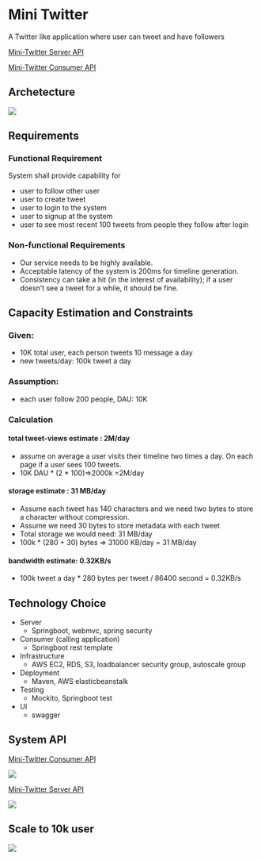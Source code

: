 # Mini Twitter

A Twitter like application where user can tweet and have followers

[Mini-Twitter Server API ](http://demoserver.kuorita.com/swagger-ui.html#!/)

[Mini-Twitter Consumer API](http://democonsumer.kuorita.com/swagger-ui.html)

## Archetecture
![](https://s3-us-west-2.amazonaws.com/donot-delete-github-image/Screen+Shot+2019-06-27+at+8.55.06+PM.png)


## Requirements
### Functional Requirement
System shall provide capability for
- user to follow other user
- user to create tweet
- user to login to the system
- user to signup at the system
- user to see most recent 100 tweets from people they follow after login

### Non-functional Requirements
- Our service needs to be highly available.
- Acceptable latency of the system is 200ms for timeline generation.
- Consistency can take a hit (in the interest of availability); if a user doesn’t see a tweet for a while, it should be fine.

## Capacity Estimation and Constraints
### Given:
- 10K total user, each person tweets 10 message a day
- new tweets/day: 100k tweet a day
### Assumption:
- each user follow 200 people, DAU: 10K
### Calculation
#### total tweet-views estimate : 2M/day 
- assume on average a user visits their timeline two times a day. On each page if a user sees 100 tweets.
- 10K DAU * (2 * 100)=>2000k =2M/day
#### storage estimate : 31 MB/day
- Assume each tweet has 140 characters and we need two bytes to store a character without compression. 
- Assume we need 30 bytes to store metadata with each tweet 
- Total storage we would need: 31 MB/day
- 100k * (280 + 30) bytes => 31000 KB/day = 31 MB/day
#### bandwidth estimate: 0.32KB/s
- 100k tweet a day * 280 bytes per tweet / 86400 second = 0.32KB/s

## Technology Choice
- Server
  - Springboot, webmvc, spring security
- Consumer (calling application)
  - Springboot rest template
- Infrastructure
  - AWS EC2, RDS, S3, loadbalancer security group, autoscale group
- Deployment
  - Maven, AWS elasticbeanstalk
- Testing
  - Mockito, Springboot test 
- UI
  - swagger


## System API
[Mini-Twitter Consumer API](http://democonsumer.kuorita.com/swagger-ui.html)

![](https://s3-us-west-2.amazonaws.com/donot-delete-github-image/Screen+Shot+2019-06-27+at+8.35.26+PM.png)

[Mini-Twitter Server API ](http://demoserver.kuorita.com/swagger-ui.html#!/)

![](https://s3-us-west-2.amazonaws.com/donot-delete-github-image/Screen+Shot+2019-06-27+at+8.58.51+PM.png)


## Scale to 10k user
![](https://s3-us-west-2.amazonaws.com/donot-delete-github-image/Screen+Shot+2019-06-27+at+10.30.29+PM.png)



